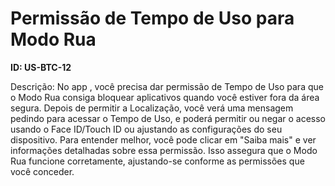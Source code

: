 # Permissão de Tempo de Uso para Modo Rua

**ID: US-BTC-12**

Descrição: No app <NomeProduto>, você precisa dar permissão de Tempo de Uso para que o Modo Rua consiga bloquear aplicativos quando você estiver fora da área segura. Depois de permitir a Localização, você verá uma mensagem pedindo para acessar o Tempo de Uso, e poderá permitir ou negar o acesso usando o Face ID/Touch ID ou ajustando as configurações do seu dispositivo. Para entender melhor, você pode clicar em "Saiba mais" e ver informações detalhadas sobre essa permissão. Isso assegura que o Modo Rua funcione corretamente, ajustando-se conforme as permissões que você conceder.